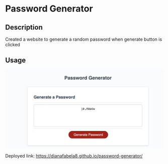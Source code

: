 # Password Generator

## Description
Created a website to generate a random password when generate button is clicked

## Usage
![This webpage includes a navigation bar, a header image and text and images.](./Assets/passwordgenerator.png)

Deployed link: https://dianafabela8.github.io/password-generator/
